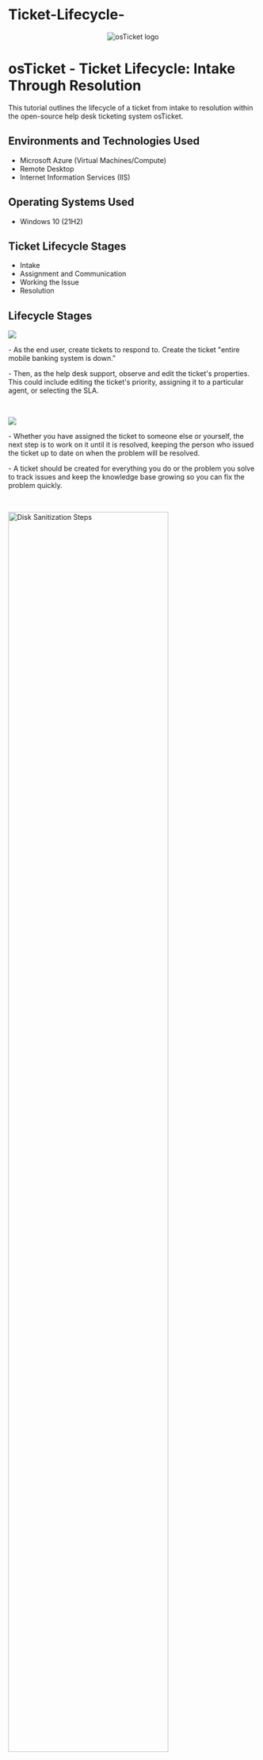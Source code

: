 # Ticket-Lifecycle-
<p align="center">
<img src="https://i.imgur.com/Clzj7Xs.png" alt="osTicket logo"/>
</p>

<h1>osTicket - Ticket Lifecycle: Intake Through Resolution</h1>
This tutorial outlines the lifecycle of a ticket from intake to resolution within the open-source help desk ticketing system osTicket.<br />

<h2>Environments and Technologies Used</h2>

- Microsoft Azure (Virtual Machines/Compute)
- Remote Desktop
- Internet Information Services (IIS)

<h2>Operating Systems Used </h2>

- Windows 10</b> (21H2)

<h2>Ticket Lifecycle Stages</h2>

- Intake
- Assignment and Communication
- Working the Issue
- Resolution

<h2>Lifecycle Stages</h2>

<p>
<img src="https://github.com/user-attachments/assets/3f185986-6e64-4c99-900b-2105a0048a53"/>
</p>
<p>
- As the end user, create tickets to respond to. Create the ticket "entire mobile banking system is down." 
</p>
<p>
- Then, as the help desk support, observe and edit the ticket's properties. This could include editing the ticket's priority, assigning it to a particular agent, or selecting the SLA.  
</p>
<br />

<p>
<img src="https://github.com/user-attachments/assets/c94a8523-3194-416e-856c-06e22d579628"/>
</p>
<p>
- Whether you have assigned the ticket to someone else or yourself, the next step is to work on it until it is resolved, keeping the person who issued the ticket up to date on when the problem will be resolved. 
  <p>
- A ticket should be created for everything you do or the problem you solve to track issues and keep the knowledge base growing so you can fix the problem quickly. 
  </p>
<br />

<p>
<img src="https://i.imgur.com/DJmEXEB.png" height="80%" width="80%" alt="Disk Sanitization Steps"/>
</p>
<p>
</p>
<br />
